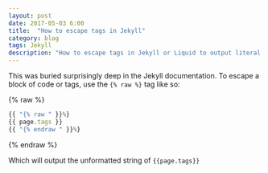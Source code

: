 ```yaml
---
layout: post
date: 2017-05-03 6:00
title:  "How to escape tags in Jekyll"
category: blog
tags: Jekyll
description: "How to escape tags in Jekyll or Liquid to output literal curly braces"
---
```

This was buried surprisingly deep in the Jekyll documentation. To escape a block of code or tags, use the `{% raw %}` tag like so:

{% raw %}

```js
{{ "{% raw " }}%}
{{ page.tags }}
{{ "{% endraw " }}%}
```

{% endraw %}

Which will output the unformatted string of `{{page.tags}}`
